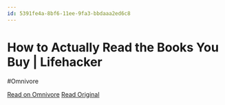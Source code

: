 ```yaml
---
id: 5391fe4a-8bf6-11ee-9fa3-bbdaaa2ed6c8
---
```


# How to Actually Read the Books You Buy | Lifehacker
#Omnivore

[Read on Omnivore](https://omnivore.app/me/how-to-actually-read-the-books-you-buy-lifehacker-18c091eb8a7)
[Read Original](http://lifehacker.com/heres-a-way-to-make-sure-actually-read-the-books-you-bu-1850466169)

